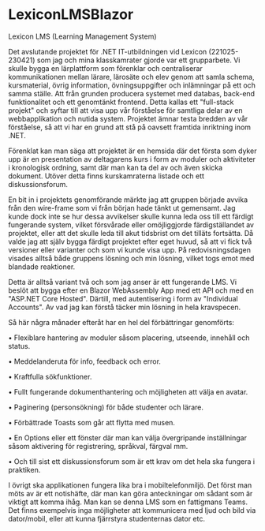 # LexiconLMSBlazor
Lexicon LMS (Learning Management System)

Det avslutande projektet för .NET IT-utbildningen vid Lexicon (221025-230421) som jag och mina klasskamrater gjorde var ett grupparbete. Vi skulle bygga en lärplattform som förenklar och centraliserar kommunikationen mellan lärare, lärosäte och elev genom att samla schema, kursmaterial, övrig information, övningsuppgifter och inlämningar på ett och samma ställe. Att från grunden producera systemet med databas, back-end funktionalitet och ett genomtänkt frontend. Detta kallas ett "full-stack projekt" och syftar till att visa upp vår förståelse för samtliga delar av en webbapplikation och nutida system. Projektet ämnar testa bredden av vår förståelse, så att vi har en grund att stå på oavsett framtida inriktning inom .NET.

Förenklat kan man säga att projektet är en hemsida där det första som dyker upp är en presentation av deltagarens kurs i form av moduler och aktiviteter i kronologisk ordning, samt där man kan ta del av och även skicka dokument. Utöver detta finns kurskamraterna listade och ett diskussionsforum.

En bit in i projektets genomförande märkte jag att gruppen började avvika från den wire-frame som vi från början hade tänkt ut gemensamt. Jag kunde dock inte se hur dessa avvikelser skulle kunna leda oss till ett färdigt fungerande system, vilket försvårade eller omöjliggjorde färdigställandet av projektet, eller att det skulle leda till akut tidsbrist om det tilläts fortsätta. Då valde jag att själv bygga färdigt projektet efter eget huvud, så att vi fick två versioner eller varianter och som vi kunde visa upp. På redovisningsdagen visades alltså både gruppens lösning och min lösning, vilket togs emot med blandade reaktioner.

Detta är alltså variant två och som jag anser är ett fungerande LMS. Vi beslöt att bygga efter en Blazor WebAssembly App med ett API och med en "ASP.NET Core Hosted". Därtill, med autentisering i form av "Individual Accounts". Av vad jag kan förstå täcker min lösning in hela kravspecen.

Så här några månader efteråt har en hel del förbättringar genomförts:

•	Flexiblare hantering av moduler såsom placering, utseende, innehåll och status. 

•	Meddelanderuta för info, feedback och error.

•	Kraftfulla sökfunktioner.

•	Fullt fungerande dokumenthantering och möjligheten att välja en avatar.

•	Paginering (personsökning) för både studenter och lärare.

•	Förbättrade Toasts som går att flytta med musen.

•	En Options eller ett fönster där man kan välja övergripande inställningar såsom aktivering för registrering, språkval, färgval mm.

•	Och till sist ett diskussionsforum som är ett krav om det hela ska fungera i praktiken.

I övrigt ska applikationen fungera lika bra i mobiltelefonmiljö. Det först man möts av är ett notishäfte, där man kan göra anteckningar om sådant som är viktigt att komma ihåg. Man kan se denna LMS som en fattigmans Teams. Det finns exempelvis inga möjligheter att kommunicera med ljud och bild via dator/mobil, eller att kunna fjärrstyra studenternas dator etc.
